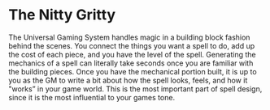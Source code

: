 # The Nitty Gritty

The Universal Gaming System handles magic in a building block fashion behind the scenes. You connect the things you want a spell to do, add up the cost of each piece, and you have the level of the spell. Generating the mechanics of a spell can literally take seconds once you are familiar with the building pieces. Once you have the mechanical portion built, it is up to you as the GM to write a bit about how the spell looks, feels, and how it "works” in your game world. This is the most important part of spell design, since it is the most influential to your games tone.

